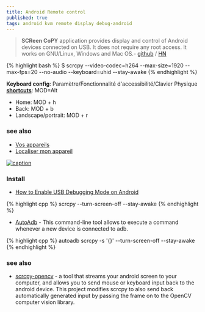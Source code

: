 ```yaml
---
title: Android Remote control
published: true
tags: android kvm remote display debug-android
---
```

> **SCReen CoPY** application provides display and control of Android devices connected on USB. It does not require any root access. It works on GNU/Linux, Windows and Mac OS.- [github](https://github.com/Genymobile/scrcpy?tab=readme-ov-file#scrcpy-v25) / [HN](https://news.ycombinator.com/item?id=35151298)

{% highlight bash %}
$ scrcpy --video-codec=h264 --max-size=1920 --max-fps=20 --no-audio --keyboard=uhid --stay-awake
{% endhighlight %}

**Keyboard config**: Paramètre/Fonctionnalité d'accessibilité/Clavier Physique  
[**shortcuts**](https://github.com/Genymobile/scrcpy/blob/master/doc/shortcuts.md):  MOD=Alt
- Home: MOD + h
- Back: MOD + b
- Landscape/portrait: MOD + r


### see also
- [Vos appareils](https://myaccount.google.com/device-activity?pli=1)
- [Localiser mon appareil](https://www.google.com/android/find/)

[![caption](https://github.com/Genymobile/scrcpy/raw/master/assets/screenshot-debian-600.jpg)](https://github.com/Genymobile/scrcpy)

### Install

- [How to Enable USB Debugging Mode on Android](https://www.kingoapp.com/root-tutorials/how-to-enable-usb-debugging-mode-on-android.htm)

{% highlight cpp %}
scrcpy  --turn-screen-off --stay-awake
{% endhighlight %}

- [AutoAdb](https://github.com/rom1v/autoadb) - This command-line tool allows to execute a command whenever a new device is connected to adb.

{% highlight cpp %}
autoadb scrcpy -s '{}' --turn-screen-off --stay-awake
{% endhighlight %}

### see also
- [scrcpy-opencv](https://github.com/robberth/scrcpy-opencv) -  a tool that streams your android screen to your computer, and allows you to send mouse or keyboard input back to the android device. This project modifies scrcpy to also send back automatically generated input by passing the frame on to the OpenCV computer vision library.
